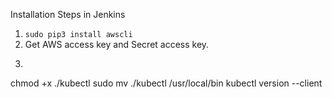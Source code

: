 Installation Steps in Jenkins


1. `sudo pip3 install awscli`
2. Get AWS access key and Secret access key.
3. ```curl -LO "https://storage.googleapis.com/kubernetes-release/release/$(curl -s https://storage.googleapis.com/kubernetes-release/release/stable.txt)/bin/linux/amd64/kubectl"
  chmod +x ./kubectl
  sudo mv ./kubectl /usr/local/bin
  kubectl version --client
  ```
